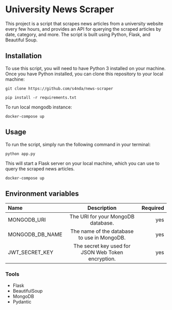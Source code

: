 # University News Scraper

This project is a script that scrapes news articles from a university website every few hours, and provides an API for querying the scraped articles by date, category, and more. The script is built using Python, Flask, and Beautiful Soup.

## Installation

To use this script, you will need to have Python 3 installed on your machine. Once you have Python installed, you can clone this repository to your local machine:

`git clone https://github.com/s4nda/news-scraper`

`pip install -r requirements.txt`

To run local mongodb instance:

`docker-compose up`


## Usage

To run the script, simply run the following command in your terminal:

`python app.py`

This will start a Flask server on your local machine, which you can use to query the scraped news articles.

`docker-compose up`

## Environment variables

| Name            |                    Description                     | Required |
| :-------------- | :------------------------------------------------: | -------: |
| MONGODB_URI     |         The URI for your MongoDB database.         |      yes |
| MONGODB_DB_NAME |    The name of the database to use in MongoDB.     |      yes |
| JWT_SECRET_KEY  | The secret key used for JSON Web Token encryption. |      yes |

### Tools

- Flask
- BeautifulSoup
- MongoDB
- Pydantic

